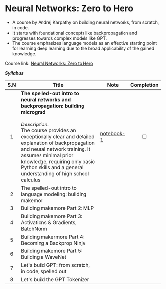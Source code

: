 # Neural Networks: Zero to Hero
- A course by Andrej Karpathy on building neural networks, from scratch, in code. 
- It starts with foundational concepts like backpropagation and progresses towards complex models like GPT. 
- The course emphasizes language models as an effective starting point for learning deep learning due to the broad applicability of the gained knowledge.

Course link: [Neural Networks: Zero to Hero](https://karpathy.ai/zero-to-hero.html)

***Syllabus***

| S.N | Title                                                                                                                                                                                                                                                                                                                                                         | Note                                                           | Completion |
| :-: | ------------------------------------------------------------------------------------------------------------------------------------------------------------------------------------------------------------------------------------------------------------------------------------------------------------------------------------------------------------- | -------------------------------------------------------------- | :--------: |
|  1  | **The spelled-out intro to neural networks and backpropagation: building micrograd**<br><br>*Description:*<br>The course provides an exceptionally clear and detailed explanation of backpropagation and neural network training. It assumes minimal prior knowledge, requiring only basic Python skills and a general understanding of high school calculus. | [notebook-1](./01-intro-to-neural-networks/01-micrograd.ipynb) |  &#x2610;  |
|  2  | The spelled-out intro to language modeling: building makemor                                                                                                                                                                                                                                                                                                  |                                                                |            |
|  3  | Building makemore Part 2: MLP                                                                                                                                                                                                                                                                                                                                 |                                                                |            |
|  4  | Building makemore Part 3: Activations & Gradients, BatchNorm                                                                                                                                                                                                                                                                                                  |                                                                |            |
|  5  | Building makermore Part 4: Becoming a Backprop Ninja                                                                                                                                                                                                                                                                                                          |                                                                |            |
|  6  | Building makemore Part 5: Building a WaveNet                                                                                                                                                                                                                                                                                                                  |                                                                |            |
|  7  | Let's build GPT: from scratch, in code, spelled out                                                                                                                                                                                                                                                                                                           |                                                                |            |
|  8  | Let's build the GPT Tokenizer                                                                                                                                                                                                                                                                                                                                 |                                                                |            |

